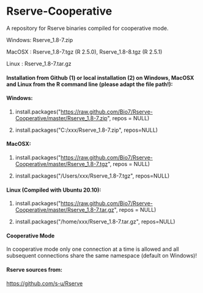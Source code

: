 # Rserve-Cooperative

A repository for Rserve binaries compiled for cooperative mode.

Windows: Rserve_1.8-7.zip

MacOSX : Rserve_1.8-7.tgz (R 2.5.0), Rserve_1.8-8.tgz (R 2.5.1)

Linux  : Rserve_1.8-7.tar.gz

#### Installation from Github (1) or local installation (2) on Windows, MacOSX and Linux from the R command line (please adapt the file path!):

#### Windows:

1. install.packages("https://raw.github.com/Bio7/Rserve-Cooperative/master/Rserve_1.8-7.zip", repos = NULL)

2. install.packages("C:/xxx/Rserve_1.8-7.zip", repos=NULL)

#### MacOSX:

1. install.packages("https://raw.github.com/Bio7/Rserve-Cooperative/master/Rserve_1.8-7.tgz", repos = NULL)

2. install.packages("/Users/xxx/Rserve_1.8-7.tgz", repos=NULL)

#### Linux (Compiled with Ubuntu 20.10):

1. install.packages("https://raw.github.com/Bio7/Rserve-Cooperative/master/Rserve_1.8-7.tar.gz", repos = NULL)

2. install.packages("/home/xxx/Rserve_1.8-7.tar.gz", repos=NULL)

#### Cooperative Mode

In cooperative mode only one connection at a time is allowed and all subsequent connections share the same namespace (default on Windows)!

#### Rserve sources from:

https://github.com/s-u/Rserve
